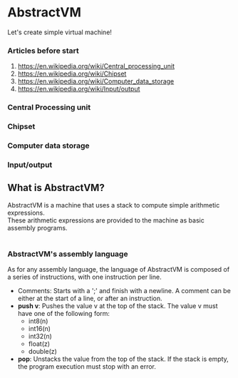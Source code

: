 # AbstractVM

Let's create simple virtual machine!  

### Articles before start
1. https://en.wikipedia.org/wiki/Central_processing_unit
2. https://en.wikipedia.org/wiki/Chipset
3. https://en.wikipedia.org/wiki/Computer_data_storage
4. https://en.wikipedia.org/wiki/Input/output

### Central Processing unit

### Chipset

### Computer data storage

### Input/output

## What is AbstractVM?
AbstractVM is a machine that uses  a stack to compute simple arithmetic expressions.  
These arithmetic expressions are provided to the machine as basic assembly programs.  
<br>

### AbstractVM's assembly language

As for any assembly language, the language of AbstractVM is composed of a series of instructions, with one instruction per line.  

* Comments: Starts with a ';' and finish with a newline. A comment can be either at the start of a line, or after an instruction.  
* **push v**: Pushes the value v at the top of the stack. The value v must have one of the following form:  
  - int8(n)
  - int16(n)
  - int32(n)
  - float(z)
  - double(z)
* **pop**: Unstacks the value from the top of the stack. If the stack is empty, the program execution must stop with an error.  

